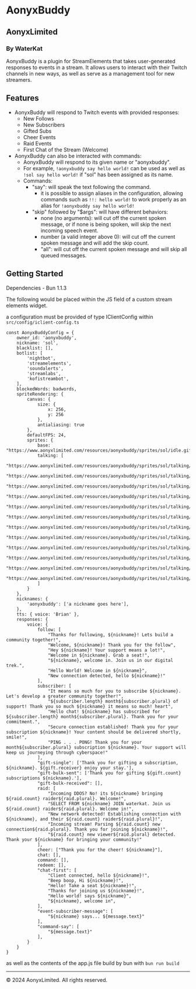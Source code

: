 # AonyxBuddy

## AonyxLimited
### By WaterKat

AonyxBuddy is a plugin for StreamElements that takes user-generated responses to events in a stream. It allows users to interact with their Twitch channels in new ways, as well as serve as a management tool for new streamers.

## Features

- AonyxBuddy will respond to Twitch events with provided responses:
  - New Follows
  - New Subscribers
  - Gifted Subs
  - Cheer Events
  - Raid Events
  - First Chat of the Stream (Welcome)
- AonyxBuddy can also be interacted with commands:
  - AonyxBuddy will respond to its given name or "aonyxbuddy".
  - For example, `!aonyxbuddy say hello world!` can be used as well as `!sol say hello world!` if "sol" has been assigned as its name.
  - Commands:
    - "say": will speak the text following the command.
        - it is possible to assign aliases in the configuration, allowing commands such as ```!!: hello world!```
        to work properly as an alias for ```!aonyxbuddy say hello world!```
    - "skip" followed by "$args": will have different behaviors:
      - none (no arguments): will cut off the current spoken message, or if none is being spoken, will skip the next incoming speech event.
      - number (a valid integer above 0): will cut off the current spoken message and will add the skip count.
      - "all": will cut off the current spoken message and will skip all queued messages.

## Getting Started
Dependencies 
    - Bun 1.1.3

The following would be placed within the JS field of a custom stream elements widget.

a configuration must be provided of type IClientConfig within ```src/config/iclient-config.ts```
```
const AonyxBuddyConfig = {
    owner_id: 'aonyxbuddy',
    nickname: 'sol',
    blacklist: [],
    botlist: [
        'nightbot',
        'streamelements',
        'soundalerts',
        'streamlabs',
        'kofistreambot',
    ],
    blockedWords: badwords,
    spriteRendering: {
        canvas: {
            size: {
                x: 256,
                y: 256
            },
            antialiasing: true
        },
        defaultFPS: 24,
        sprites: {
            base: "https://www.aonyxlimited.com/resources/aonyxbuddy/sprites/sol/idle.gif",
            talking: [
                "https://www.aonyxlimited.com/resources/aonyxbuddy/sprites/sol/talking/0.png",
                "https://www.aonyxlimited.com/resources/aonyxbuddy/sprites/sol/talking/1.png",
                "https://www.aonyxlimited.com/resources/aonyxbuddy/sprites/sol/talking/2.png",
                "https://www.aonyxlimited.com/resources/aonyxbuddy/sprites/sol/talking/3.png",
                "https://www.aonyxlimited.com/resources/aonyxbuddy/sprites/sol/talking/4.png",
                "https://www.aonyxlimited.com/resources/aonyxbuddy/sprites/sol/talking/5.png",
                "https://www.aonyxlimited.com/resources/aonyxbuddy/sprites/sol/talking/6.png",
                "https://www.aonyxlimited.com/resources/aonyxbuddy/sprites/sol/talking/7.png",
                "https://www.aonyxlimited.com/resources/aonyxbuddy/sprites/sol/talking/8.png",
                "https://www.aonyxlimited.com/resources/aonyxbuddy/sprites/sol/talking/9.png",
                "https://www.aonyxlimited.com/resources/aonyxbuddy/sprites/sol/talking/10.png",
                "https://www.aonyxlimited.com/resources/aonyxbuddy/sprites/sol/talking/11.png"
            ]
        }
    },
    nicknames: {
        'aonyxbuddy': ['a nickname goes here'],
    },
    tts: { voice: 'Brian' },
    responses: {
        voice: {
            follow: [
                "Thanks for following, ${nickname}! Lets build a community together!",
                "Welcome, ${nickname}! Thank you for the follow",
                "Hey ${nickname}! Your support means a lot!",
                "Welcome in ${nickname}. Grab a seat!",
                "${nickname}, welcome in. Join us in our digital trek.",
                "Hello World! Welcome in ${nickname}",
                "New connection detected, hello ${nickname}!"
            ],
            subscriber: [
                "It means so much for you to subscribe ${nickname}. Let's develop a greater community together!",
                "${subscriber.length} month${subscriber.plural} of support! Thank you so much ${nickname} it means so much! heart",
                "Hello chat! ${nickname} has subscribed for ${subscriber.length} month${subscriber.plural}. Thank you for your commitment.",
                "Secure connection established! Thank you for your subscription ${nickname}! Your content should be delivered shortly, smile!",
                "PING . . . PONG! Thank you for your month${subscriber.plural} subscription ${nickname}. Your support will keep us journeying through cyberspace!"
            ],
            "gift-single": ['Thank you for gifting a subscription, ${nickname}. ${gift.receiver} enjoy your stay.'],
            "gift-bulk-sent": ['Thank you for gifting ${gift.count} subscriptions ${nickname}.'],
            "gift-bulk-received": [],
            raid: [
                "Incoming DDOS? No! its ${nickname} bringing ${raid.count} raider${raid.plural}. Welcome!",
                "SELECT FROM ${nickname} JOIN waterkat. Join us ${raid.count} raider${raid.plural}. Welcome in!",
                "New network detected! Establishing connection with ${nickname}, and their ${raid.count} raider${raid.plural}!",
                "Incoming stream! Parsing ${raid.count} new connection${raid.plural}. Thank you for joining ${nickname}!",
                "${raid.count} new viewer${raid.plural} detected. Thank your ${nickname} for bringing your community!"
            ],
            cheer: ["Thank you for the cheer! ${nickname}"],
            chat: [],
            command: [],
            redeem: [],
            "chat-first": [
                "Client connected, hello ${nickname}!",
                "Beep boop, Hi ${nickname}!",
                "Hello! Take a seat ${nickname}!",
                "Thanks for joining us ${nickname}!",
                "Hello world! says ${nickname}",
                "${nickname}, welcome in",
            ],
            "event-subscriber-message": [
                "${nickname} says... ${message.text}"
            ],
            "command-say": [
                "${message.text}"
            ],
        }
    }
}
```

as well as the contents of the app.js file build by bun with 
```bun run build```

---

&copy; 2024 AonyxLimited. All rights reserved.
